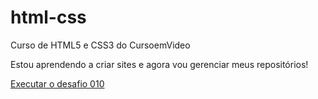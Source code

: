 # html-css
 Curso de HTML5 e CSS3 do CursoemVideo

 Estou aprendendo a criar sites e agora vou gerenciar meus repositórios!
 
<a href="https://geraldoblc.github.io/html-css/desafios/d010/d010.html">Executar o desafio 010</a>
 